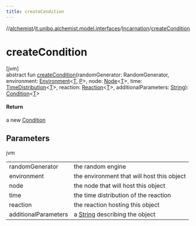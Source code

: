 ```yaml
---
title: createCondition
---
```

//[alchemist](../../../index.html)/[it.unibo.alchemist.model.interfaces](../index.html)/[Incarnation](index.html)/[createCondition](create-condition.html)



# createCondition



[jvm]\
abstract fun [createCondition](create-condition.html)(randomGenerator: RandomGenerator, environment: [Environment](../-environment/index.html)<[T](../../it.unibo.alchemist.core.interfaces/-scheduler/index.html), [P](../-position2-d/index.html)>, node: [Node](../-node/index.html)<[T](../../it.unibo.alchemist.core.interfaces/-scheduler/index.html)>, time: [TimeDistribution](../-time-distribution/index.html)<[T](../../it.unibo.alchemist.core.interfaces/-scheduler/index.html)>, reaction: [Reaction](../-reaction/index.html)<[T](../../it.unibo.alchemist.core.interfaces/-scheduler/index.html)>, additionalParameters: [String](https://docs.oracle.com/javase/8/docs/api/java/lang/String.html)): [Condition](../-condition/index.html)<[T](../../it.unibo.alchemist.core.interfaces/-scheduler/index.html)>



#### Return



a new [Condition](../-condition/index.html)



## Parameters


jvm

| | |
|---|---|
| randomGenerator | the random engine |
| environment | the environment that will host this object |
| node | the node that will host this object |
| time | the time distribution of the reaction |
| reaction | the reaction hosting this object |
| additionalParameters | a [String](https://docs.oracle.com/javase/8/docs/api/java/lang/String.html) describing the object |




